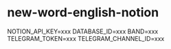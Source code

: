 ﻿# new-word-english-notion

NOTION_API_KEY=xxx
DATABASE_ID=xxx
BAND=xxx
TELEGRAM_TOKEN=xxx
TELEGRAM_CHANNEL_ID=xxx
